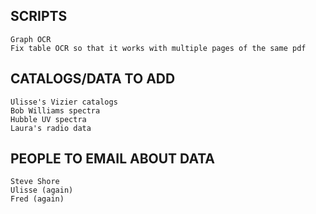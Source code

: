 SCRIPTS
--------------
	Graph OCR
	Fix table OCR so that it works with multiple pages of the same pdf


CATALOGS/DATA TO ADD
--------------
	Ulisse's Vizier catalogs
	Bob Williams spectra
	Hubble UV spectra
	Laura's radio data




PEOPLE TO EMAIL ABOUT DATA
--------------
	Steve Shore
	Ulisse (again)
	Fred (again)
